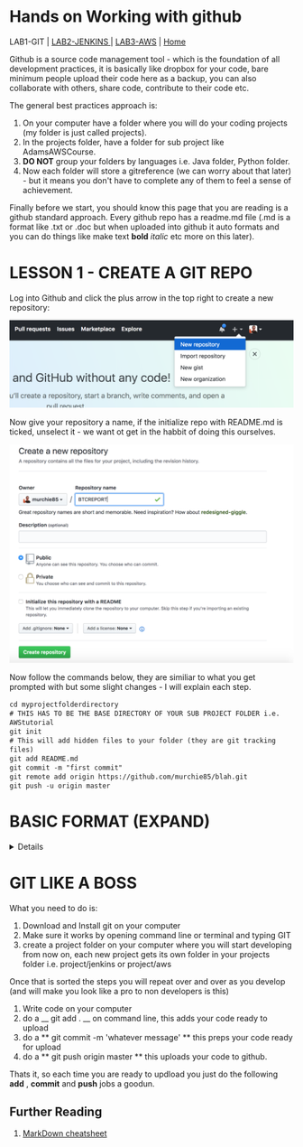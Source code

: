 # Hands on Working with github

LAB1-GIT |
[LAB2-JENKINS ](../LAB2-JENKINS/README.md) |
[LAB3-AWS](../LAB3-AWS/README.md) |
[Home](../README.md) 

Github is a source code management tool - which is the foundation of all development practices, it is basically like dropbox for your code, bare minimum people upload their code here as a backup, you can also collaborate with others, share code, contribute to their code etc. 

The general best practices approach is: 

1. On your computer have a folder where you will do your coding projects (my folder is just called projects).
2. In the projects folder, have a folder for sub project like AdamsAWSCourse.
3. __DO NOT__ group your folders by languages i.e. Java folder, Python folder.
4. Now each folder will store a gitreference (we can worry about that later) - but it means you don't have to complete any of them to feel a sense of achievement.



Finally before we start, you should know this page that you are reading is a github standard approach. Every github repo has a readme.md file (.md is a format like .txt or .doc but when uploaded into github it auto formats and you can do things like make text __bold__ _italic_ etc more on this later).


# LESSON 1 - CREATE A GIT REPO

Log into Github and click the plus arrow in the top right to create a new repository: 

![NEW](../images/newGIT.png "Create a new repo")

Now give your repository a name, if the initialize repo with README.md is ticked, unselect it - we want ot get in the habbit of doing this ourselves. 

![NEW](../images/GITNAMING.png "Create a new repo")

Now follow the commands below, they are similiar to what you get prompted with but some slight changes - I will explain each step. 

```
cd myprojectfolderdirectory                                                # THIS HAS TO BE THE BASE DIRECTORY OF YOUR SUB PROJECT FOLDER i.e. AWStutorial
git init                                                                   # This will add hidden files to your folder (they are git tracking files)
git add README.md
git commit -m "first commit"
git remote add origin https://github.com/murchie85/blah.git
git push -u origin master

```


# BASIC FORMAT (EXPAND)
<details>


# # BIG TITLE  

## ## H1 HEADING  

### ### H2 HEADING (and so on)  



To do bullet points, you just use the * then a space 

* bullet 1 
* bullet 2 
* bullet 3 

You can google markdown format or just check the link below for a one pager cheatsheet.  Don't worry about this too much, all you need to know is how to do a title, and bullet points - that will mean all your code folders will have a nice README that will display anytime someone accesses your github repo.
</details>


# GIT LIKE A BOSS



What you need to do is: 

1. Download and Install git on your computer
2. Make sure it works by opening command line or terminal and typing GIT
3. create a project folder on your computer where you will start developing from now on, each new project gets its own folder in your projects folder i.e. project/jenkins or project/aws

Once that is sorted the steps you will repeat over and over as you develop (and will make you look like a pro to non developers is this)

1. Write code on your computer
2. do a __ git add . __ on command line, this adds your code ready to upload
3. do a ** git commit -m 'whatever message' ** this preps your code ready for upload
4. do a ** git push origin master ** this uploads your code to github. 

Thats it, so each time you are ready to updload you just do the following __add__ , __commit__ and __push__ jobs a goodun.

## Further Reading
1. [MarkDown cheatsheet](https://github.com/adam-p/markdown-here/wiki/Markdown-Cheatsheet)